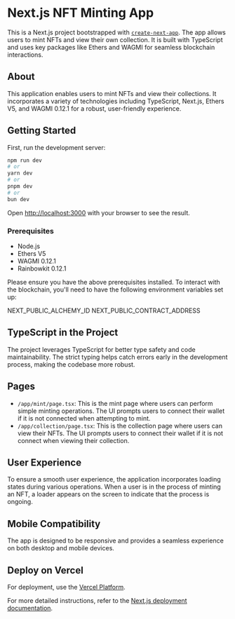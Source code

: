 # Next.js NFT Minting App

This is a Next.js project bootstrapped with [`create-next-app`](https://github.com/vercel/next.js/tree/canary/packages/create-next-app). The app allows users to mint NFTs and view their own collection. It is built with TypeScript and uses key packages like Ethers and WAGMI for seamless blockchain interactions.

## About

This application enables users to mint NFTs and view their collections. It incorporates a variety of technologies including TypeScript, Next.js, Ethers V5, and WAGMI 0.12.1 for a robust, user-friendly experience.

## Getting Started

First, run the development server:

```bash
npm run dev
# or
yarn dev
# or
pnpm dev
# or
bun dev
```

Open [http://localhost:3000](http://localhost:3000) with your browser to see the result. 

### Prerequisites

- Node.js
- Ethers V5
- WAGMI 0.12.1
- Rainbowkit 0.12.1

Please ensure you have the above prerequisites installed. To interact with the blockchain, you'll need to have the following environment variables set up:

NEXT_PUBLIC_ALCHEMY_ID
NEXT_PUBLIC_CONTRACT_ADDRESS

## TypeScript in the Project

The project leverages TypeScript for better type safety and code maintainability. The strict typing helps catch errors early in the development process, making the codebase more robust.

## Pages

- `/app/mint/page.tsx`: This is the mint page where users can perform simple minting operations. The UI prompts users to connect their wallet if it is not connected when attempting to mint.
- `/app/collection/page.tsx`: This is the collection page where users can view their NFTs. The UI prompts users to connect their wallet if it is not connect when viewing their collection.

## User Experience

To ensure a smooth user experience, the application incorporates loading states during various operations. When a user is in the process of minting an NFT, a loader appears on the screen to indicate that the process is ongoing.

## Mobile Compatibility

The app is designed to be responsive and provides a seamless experience on both desktop and mobile devices. 

## Deploy on Vercel

For deployment, use the [Vercel Platform](https://vercel.com/new?utm_medium=default-template&filter=next.js&utm_source=create-next-app&utm_campaign=create-next-app-readme). 

For more detailed instructions, refer to the [Next.js deployment documentation](https://nextjs.org/docs/deployment).